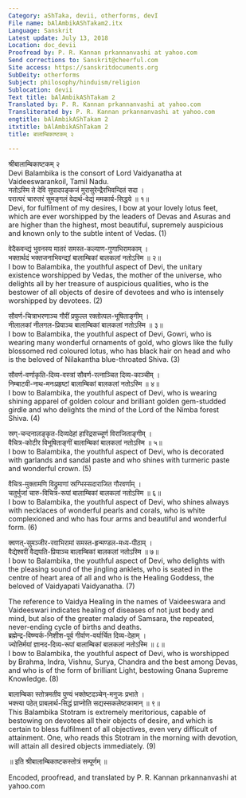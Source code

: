 ```yaml
---
Category: aShTaka, devii, otherforms, devI
File name: bAlAmbikAShTakam2.itx
Language: Sanskrit
Latest update: July 13, 2018
Location: doc_devii
Proofread by: P. R. Kannan prkannanvashi at yahoo.com
Send corrections to: Sanskrit@cheerful.com
Site access: https://sanskritdocuments.org
SubDeity: otherforms
Subject: philosophy/hinduism/religion
Sublocation: devii
Text title: bAlAmbikAShTakam 2
Translated by: P. R. Kannan prkannanvashi at yahoo.com
Transliterated by: P. R. Kannan prkannanvashi at yahoo.com
engtitle: bAlAmbikAShTakam 2
itxtitle: bAlAmbikAShTakam 2
title: बालाम्बिकाष्टकम् २

---
```

  
 श्रीबालाम्बिकाष्टकम् २   
Devi Balambika is the consort of Lord Vaidyanatha at  
Vaideeswarankoil, Tamil Nadu.   
नतोऽस्मि ते देवि सुपादपङ्कजं मुरासुरेन्द्रैरभिवन्दितं सदा ।  
परात्परं चारुतरं सुमङ्गलं वेदार्थ-वेद्यं ममकार्य-सिद्धये ॥ १॥   
Devi, for fulfilment of my desires, I bow at your lovely lotus feet,  
which are ever worshipped by the leaders of Devas and Asuras and  
are higher than the highest, most beautiful, supremely auspicious  
and known only to the subtle intent of Vedas. (1)  
  
वेदैकवन्द्यं भुवनस्य मातरं समस्त-कल्याण-गुणाभिरामकाम् ।  
भक्तार्थदं भक्तजनाभिवन्द्यां बालाम्बिकां बालकलां नतोऽस्मि ॥ २॥   
I bow to Balambika, the youthful aspect of Devi, the unitary  
existence worshipped by Vedas, the mother of the universe, who  
delights all by her treasure of auspicious qualities, who is the  
bestower of all objects of desire of devotees and who is intensely  
worshipped by devotees. (2)  
  
सौवर्ण-चित्राभरणाञ्च गौरीं प्रफुल्ल रक्तोत्पल-भूषिताङ्गीम् ।  
नीलालकां नीलगल-प्रियाञ्च बालाम्बिकां बालकलां नतोऽस्मि ॥ ३॥   
I bow to Balambika, the youthful aspect of Devi, Gowri, who is  
wearing many wonderful ornaments of gold, who glows like the fully  
blossomed red coloured lotus, who has black hair on head and who  
is the beloved of Nilakantha blue-throated Shiva. (3)  
  
सौवर्ण-वर्णाकृति-दिव्य-वस्त्रां सौवर्ण-रत्नाञ्चित दिव्य-काञ्चीम् ।  
निम्बाटवी-नाथ-मनःप्रहृष्टां बालाम्बिकां बालकलां नतोऽस्मि ॥ ४॥   
I bow to Balambika, the youthful aspect of Devi, who is wearing  
shining apparel of golden colour and brilliant golden gem-studded  
girdle and who delights the mind of the Lord of the Nimba forest  
Shiva. (4)  
  
स्रग्-चन्दनालङ्कृत-दिव्यदेहां हारिद्रसच्चूर्ण विराजिताङ्गीम् ।  
वैचित्र-कोटीर विभूषिताङ्गीं बालाम्बिकां बालकलां नतोऽस्मि ॥ ५॥   
I bow to Balambika, the youthful aspect of Devi, who is decorated  
with garlands and sandal paste and who shines with turmeric paste  
and wonderful crown. (5)  
  
वैचित्र-मुक्तामणि विद्रुमाणां स्रग्भिस्सदाराजित गौरवर्णाम् ।  
चतुर्भुजां चारु-विचित्र-रूपां बालाम्बिकां बालकलां नतोऽस्मि ॥ ६॥   
I bow to Balambika, the youthful aspect of Devi, who shines always  
with necklaces of wonderful pearls and corals, who is white  
complexioned and who has four arms and beautiful and wonderful  
form. (6)  
  
क्वणत्-सुमञ्जीर-रवाभिरामां समस्त-हृन्मण्डल-मध्य-पीठाम् ।  
वैद्येश्वरीं वैद्यपति-प्रियाञ्च बालाम्बिकां बालकलां नतोऽस्मि ॥ ७॥   
I bow to Balambika, the youthful aspect of Devi, who delights with  
the pleasing sound of the jingling anklets, who is seated in the  
centre of heart area of all and who is the Healing Goddess, the  
beloved of Vaidyapati Vaidyanatha. (7)  
  
The reference to Vaidya Healing in the names of Vaideeswara and  
Vaideeswari indicates healing of diseases of not just body and  
mind, but also of the greater malady of Samsara, the repeated,  
never-ending cycle of births and deaths.    
ब्रह्मेन्द्र-विष्ण्वर्क-निशीश-पूर्व गीर्वाण-वर्यार्चित दिव्य-देहाम् ।  
ज्योतिर्मयां ज्ञानद-दिव्य-रूपां बालाम्बिकां बालकलां नतोऽस्मि ॥ ८॥   
I bow to Balambika, the youthful aspect of Devi, who is worshipped  
by Brahma, Indra, Vishnu, Surya, Chandra and the best among Devas,  
and who is of the form of brilliant Light, bestowing Gnana Supreme  
Knowledge. (8)  
  
बालाम्बिका स्तोत्रमतीव पुण्यं भक्तेष्टदञ्चेन्-मनुजः प्रभाते ।  
भक्त्त्या पठेत् प्राबलार्थ-सिद्धं प्राप्नोति सद्यस्सकलेष्टकामान् ॥ ९॥   
This Balambika Stotram is extremely meritorious, capable of  
bestowing on devotees all their objects of desire, and which is  
certain to bless fulfilment of all objectives, even very difficult of  
attainment. One, who reads this Stotram in the morning with devotion,  
will attain all desired objects immediately. (9)  
  
  
॥ इति श्रीबालाम्बिकाष्टकस्तोत्रं सम्पूर्णम् ॥   
  
Encoded, proofread, and translated by P. R. Kannan prkannanvashi at yahoo.com  
  
